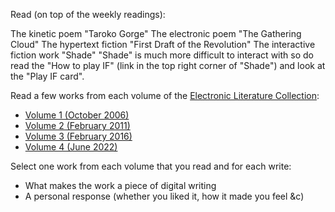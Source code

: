Read (on top of the weekly readings):

The kinetic poem "Taroko Gorge"
The electronic poem "The Gathering Cloud"
The hypertext fiction "First Draft of the Revolution"
The interactive fiction work "Shade"
"Shade" is much more difficult to interact with so do read the "How to play IF" (link in the top right corner of "Shade") and look at the "Play IF card".

Read a few works from each volume of the [Electronic Literature Collection](https://collection.eliterature.org/):

* [Volume 1 (October 2006)](https://collection.eliterature.org/1/)
* [Volume 2 (February 2011)](https://collection.eliterature.org/2/)
* [Volume 3 (February 2016)](https://collection.eliterature.org/3/)
* [Volume 4 (June 2022)](https://collection.eliterature.org/4/)

Select one work from each volume that you read and for each write:

* What makes the work a piece of digital writing
* A personal response (whether you liked it, how it made you feel &c)
